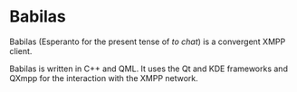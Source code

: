 # Babilas

Babilas (Esperanto for the present tense of _to chat_) is a convergent XMPP client.

Babilas is written in C++ and QML. It uses the Qt and KDE frameworks and QXmpp for the interaction with the XMPP network.

